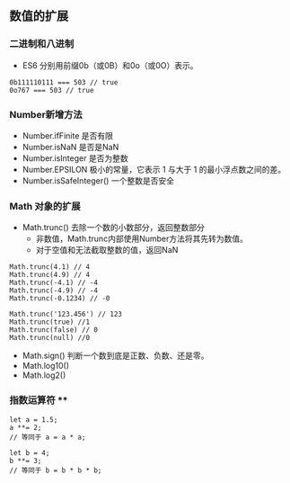## 数值的扩展

### 二进制和八进制
* ES6  分别用前缀0b（或0B）和0o（或0O）表示。
```
0b111110111 === 503 // true
0o767 === 503 // true
```

### Number新增方法

* Number.ifFinite 是否有限
* Number.isNaN 是否是NaN
* Number.isInteger 是否为整数
* Number.EPSILON  极小的常量，它表示 1 与大于 1 的最小浮点数之间的差。
* Number.isSafeInteger() 一个整数是否安全

### Math 对象的扩展
* Math.trunc() 去除一个数的小数部分，返回整数部分  
  - 非数值，Math.trunc内部使用Number方法将其先转为数值。   
  - 对于空值和无法截取整数的值，返回NaN  
  
```
Math.trunc(4.1) // 4
Math.trunc(4.9) // 4
Math.trunc(-4.1) // -4
Math.trunc(-4.9) // -4
Math.trunc(-0.1234) // -0

Math.trunc('123.456') // 123
Math.trunc(true) //1
Math.trunc(false) // 0
Math.trunc(null) //0

```

* Math.sign() 判断一个数到底是正数、负数、还是零。
* Math.log10()
* Math.log2()

### 指数运算符 ** 

```
let a = 1.5;
a **= 2;
// 等同于 a = a * a;

let b = 4;
b **= 3;
// 等同于 b = b * b * b;
```






